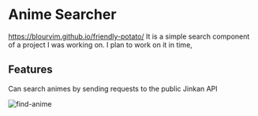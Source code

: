 # Anime Searcher
https://blourvim.github.io/friendly-potato/
It is a simple search component of a project I was working on. I plan to work on it in time,

## Features
Can search animes by sending requests to the public Jinkan API

![find-anime](https://user-images.githubusercontent.com/71990861/130477724-f8ba5979-4500-48a4-8af6-4357d59b9762.gif)

